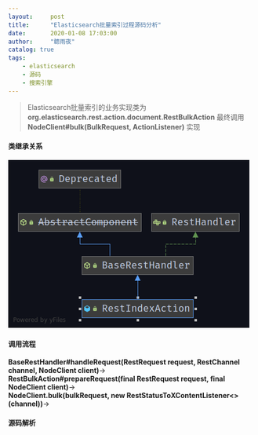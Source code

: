 ```yaml
---
layout:     post
title:      "Elasticsearch批量索引过程源码分析"
date:       2020-01-08 17:03:00
author:     "聼雨夜"
catalog: true
tags:
    - elasticsearch
    - 源码
    - 搜索引擎
---
```

>Elasticsearch批量索引的业务实现类为**org.elasticsearch.rest.action.document.RestBulkAction**
>最终调用**NodeClient#bulk(BulkRequest, ActionListener<BulkResponse>)** 实现

#### 类继承关系
<img src="https://raw.githubusercontent.com/yshaojie/my-images/master/Elasticsearch/RestIndexActionClass.png"  />

#### 调用流程
**BaseRestHandler#handleRequest(RestRequest request, RestChannel channel, NodeClient client)**-><br/>
**RestBulkAction#prepareRequest(final RestRequest request, final NodeClient client)**-><br/>
**NodeClient.bulk(bulkRequest, new RestStatusToXContentListener<>(channel))**-><br/>

#### 源码解析